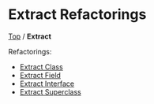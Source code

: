 <!--
GENERATED FILE - DO NOT EDIT
This file was generated by [MarkdownSnippets](https://github.com/SimonCropp/MarkdownSnippets).
Source File: /docs/Extract/mdsource/README.source.md
To change this file edit the source file and then execute ./run_markdown_templates.sh.
-->

# Extract Refactorings

[Top](../) / **Extract**

Refactorings:

* [Extract Class](ExtractClass.md)
* [Extract Field](ExtractField.md)
* [Extract Interface](ExtractInterface.md)
* [Extract Superclass](ExtractSuperclass.md)
